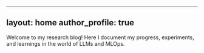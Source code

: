
---
layout: home
author_profile: true
---

Welcome to my research blog! Here I document my progress, experiments, and learnings in the world of LLMs and MLOps.
